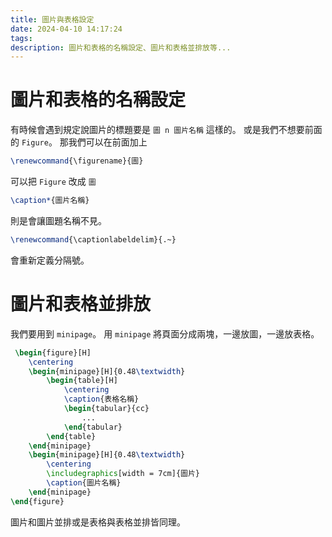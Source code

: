 ```yaml
---
title: 圖片與表格設定
date: 2024-04-10 14:17:24
tags: 
description: 圖片和表格的名稱設定、圖片和表格並排放等...
---
```


# 圖片和表格的名稱設定

有時候會遇到規定說圖片的標題要是 `圖 n 圖片名稱` 這樣的。
或是我們不想要前面的 `Figure`。
那我們可以在前面加上
```tex
\renewcommand{\figurename}{圖}
```
可以把 `Figure` 改成 `圖`

```tex
\caption*{圖片名稱}
```
則是會讓圖題名稱不見。

```tex
\renewcommand{\captionlabeldelim}{.~}
```
會重新定義分隔號。

# 圖片和表格並排放

我們要用到 `minipage`。
用 `minipage` 將頁面分成兩塊，一邊放圖，一邊放表格。

```tex
 \begin{figure}[H]
    \centering
    \begin{minipage}[H]{0.48\textwidth}
        \begin{table}[H]
            \centering
            \caption{表格名稱}
            \begin{tabular}{cc}
                ...
            \end{tabular}
        \end{table}
    \end{minipage}
    \begin{minipage}[H]{0.48\textwidth}
        \centering
        \includegraphics[width = 7cm]{圖片}
        \caption{圖片名稱}
    \end{minipage}
\end{figure}
```
圖片和圖片並排或是表格與表格並排皆同理。
